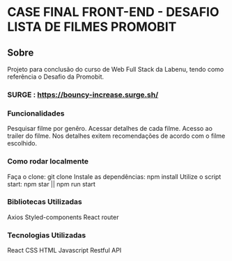 # CASE FINAL FRONT-END - DESAFIO LISTA DE FILMES PROMOBIT

## Sobre

Projeto para conclusão do curso de Web Full Stack da Labenu, tendo como referência o Desafio da Promobit.

### SURGE : https://bouncy-increase.surge.sh/

### Funcionalidades

Pesquisar filme por genêro.
Acessar detalhes de cada filme.
Acesso ao trailer do filme.
Nos detalhes exitem recomendações de acordo com o filme escolhido.

### Como rodar localmente

Faça o clone: git clone
Instale as dependências: npm install
Utilize o script start: npm star || npm run start

### Bibliotecas Utilizadas 

Axios
Styled-components
React router


### Tecnologias Utilizadas

React
CSS
HTML
Javascript
Restful API


